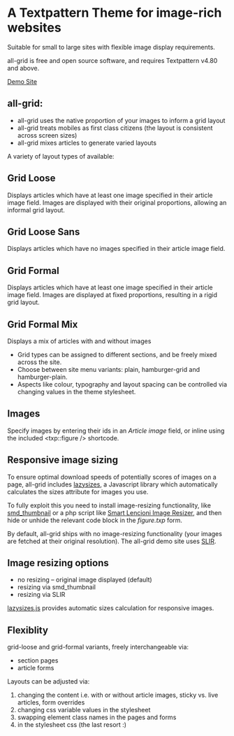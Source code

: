 # A Textpattern Theme for image-rich websites

Suitable for small to large sites with flexible image display requirements.

all-grid is free and open source software, and requires Textpattern v4.80 and above.

[Demo Site](https://all-grid.all-sorts.biz)

## all-grid:

* all-grid uses the native proportion of your images to inform a grid layout
* all-grid treats mobiles as first class citizens (the layout is consistent across screen sizes)
* all-grid mixes articles to generate varied layouts

A variety of layout types of available:

## Grid Loose

Displays articles which have at least one image specified in their article image field.
Images are displayed with their original proportions, allowing an informal grid layout.

## Grid Loose Sans

Displays articles which have no images specified in their article image field.

## Grid Formal

Displays articles which have at least one image specified in their article image field.
Images are displayed at fixed proportions, resulting in a rigid grid layout.

## Grid Formal Mix

Displays a mix of articles with and without images

* Grid types can be assigned to different sections, and be freely mixed across the site.
* Choose between site menu variants: plain, hamburger-grid and hamburger-plain.
* Aspects like colour, typography and layout spacing can be controlled via changing values in the theme stylesheet.


## Images

Specify images by entering their ids in an _Article image_ field, or inline using the included  <txp::figure /> shortcode.

## Responsive image sizing

To ensure optimal download speeds of potentially scores of images on a page, all-grid includes [lazysizes](https://github.com/aFarkas/lazysizes), a Javascript library which automatically calculates the sizes attribute for images you use.

To fully exploit this you need to install image-resizing functionality, like [smd_thumbnail](https://stefdawson.com/sw/plugins/smd_thumbnail) or a php script like [Smart Lencioni Image Resizer](https://github.com/lencioni/SLIR), and then hide or unhide the relevant code block in the _figure.txp_ form.

By default, all-grid ships with no image-resizing functionality (your images are fetched at their original resolution). The all-grid demo site uses [SLIR](https://github.com/lencioni/SLIR).

## Image resizing options

* no resizing – original image displayed (default)
* resizing via smd_thumbnail
* resizing via SLIR

[lazysizes.js](https://github.com/aFarkas/lazysizes) provides automatic sizes calculation for responsive images.

## Flexiblity

grid-loose and grid-formal variants, freely interchangeable via:

* section pages
* article forms

Layouts can be adjusted via:

1. changing the content i.e. with or without article images, sticky vs. live articles, form overrides
2. changing css variable values in the stylesheet
3. swapping element class names in the pages and forms
4. in the stylesheet css (the last resort :)

